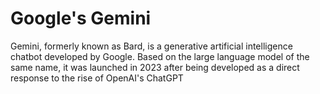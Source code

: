 # Google's Gemini

Gemini, formerly known as Bard, is a generative artificial intelligence chatbot developed by Google. Based on the large language model of the same name, it was launched in 2023 after being developed as a direct response to the rise of OpenAI's ChatGPT